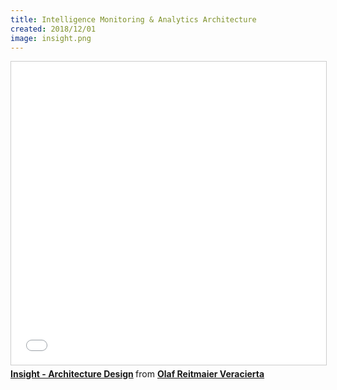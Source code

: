 ```yaml
---
title: Intelligence Monitoring & Analytics Architecture
created: 2018/12/01
image: insight.png
---
```


<div class="text-center">
<iframe src="//www.slideshare.net/slideshow/embed_code/key/itMcQ4xKQuf47L" width="595" height="485" frameborder="0" marginwidth="0" marginheight="0" scrolling="no" style="border:1px solid #CCC; border-width:1px; margin-bottom:5px; max-width: 100%;" allowfullscreen> </iframe> <div style="margin-bottom:5px"> <strong> <a href="//www.slideshare.net/olafrv/insight-architecture-design-2018" title="Insight - Architecture Design" target="_blank">Insight - Architecture Design</a> </strong> from <strong><a href="https://www.slideshare.net/olafrv" target="_blank">Olaf Reitmaier Veracierta</a></strong> </div>
</div>